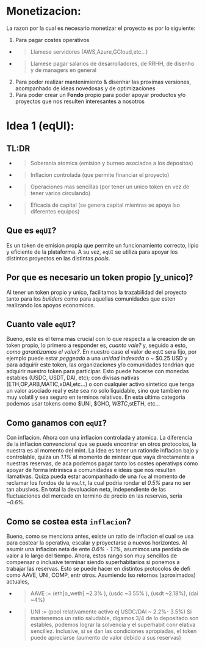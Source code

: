 # Monetizacion:

La razon por la cual es necesario monetizar el proyecto es por lo siguiente:
1. Para pagar costes operativos
 - > Llamese servidores (AWS,Azure,GCloud,etc...)
 - > Llamese pagar salarios de desarrolladores, de RRHH, de disenho y de managers en general
2. Para poder realizar mantenimiento & disenhar las proximas versiones, acompanhado de ideas novedosas y de optimizaciones
3. Para poder crear un __Fondo__ propio para poder apoyar productos y/o proyectos que nos resulten interesantes a nosotros 

# Idea 1 (eqUI):
TL:DR
--------
- > Soberania atomica (emision y burneo asociados a los depositos)
- > Inflacion controlada (que permite financiar el proyecto)
- > Operaciones mas sencillas (por tener un unico token en vez de tener varios circulando)
- > Eficacia de capital (se genera capital mientras se apoya lso diferentes equipos)

Que es `eqUI`?
-------------------------------
Es un token de emision propia que permite un funcionamiento correcto, lipio y eficiente de la plataforma. A su vez, `eqUI` se utiliza para apoyar los distintos proyectos en las distintas _pools_.

Por que es necesario un token propio [y_unico]?
--------------------------------
Al tener un token propio y unico, facilitamos la trazabilidad del proyecto tanto para los _builders_ como para aquellas comunidades que esten realizando los apoyos economicos.

Cuanto vale `eqUI`?
--------------------------------
Bueno, este es el tema mas crucial con lo que respecta a la creacion de un token propio, lo primero a responder es, _cuanto vale?_ y, seguido a esto, _como garantizamos el valor?_. 
En nuestro caso el valor de `eqUI` sera fijo, por ejemplo puede estar _peggeado_ a una _unidad indexada_ o ~ $0.25 USD y para adquirir este token, las organizaciones y/o comunidades tendrian que adquirir nuestro token para participar. Esto puede hacerse con monedas estables (USDC, USDT, DAI, etc);  con divisas nativas (ETH,OP,ARB,MATIC,xDAI,etc...) o con cualquier activo sintetico que tenga un valor asociado real y este sea no solo liquidable, sino que tambien no muy volatil y sea seguro en terminos relativos. En esta ultima categoria podemos usar tokens como $UNI, $GHO, $WBTC,$stETH, etc...  

Como ganamos con `eqUI`?
--------------------------------
Con inflacion. Ahora con una inflacion controlada y atomica. 
La diferencia de la inflacion convencional que se puede encontrar en otros protocolos, la nuestra es al momento del mint.
La idea es tener un rationde inflacion bajo y controlable, quiza un _1.1%_ al momento de mintear que vaya directamente a nuestras reservas, de aca podemos pagar tanto los costes operativps como apoyar de forma intrinisca a comunidades e ideas que nos resulten llamativas. Quiza pueda estar acompanhado de una `fee` al momento de reclamar los fondos de la `vault`, la cual podria rondar el _0.5%_ para no ser tan abusivos. 
En total la devaluacion neta, independiente de las fluctuaciones del mercado en termino de precio en las reservas, seria  _~0.6%_.

Como se costea esta `inflacion`? 
--------------------------------
Bueno, como se menciona antes, existe un ratio de inflacion el cual se usa para costear la operativa, escalar y proyectarse a nuevos horizontes. Al asumir una inflacion neta de ente _0.6% - 1.1%_, asumimos una perdida de valor a lo largo del tiempo.
Ahora, estos rango son muy sencillos de compensar o inclusive terminar siendo superhabitarios si ponemos a trabajar las reservas.
Esto se puede hacer en distintos protocolos de defi como AAVE, UNI, COMP, entr otros. 
Asumiendo lso retornos (aproximados) actuales, 
- >AAVE := (eth[o_weth] ~2.3% ), (usdc ~3.55% ), (usdt ~2.18%), (dai ~4%)
- >UNI := (pool relativamente activo ej USDC/DAI ~ 2.2%- 3.5%)
Si mantenemos un ratio saludable, digamos 3/4 de lo depositado son estables, podemos lograr la solvencia y el superhabit conr elativa sencillez. Inclusive, si se dan las condiciones apropiadas, el token puede apreciarse (aumento de valor debido a sus reservas)









